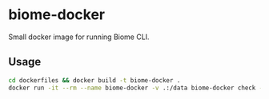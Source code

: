 # biome-docker

Small docker image for running Biome CLI.

## Usage

```bash
cd dockerfiles && docker build -t biome-docker .
docker run -it --rm --name biome-docker -v .:/data biome-docker check --apply .
```
